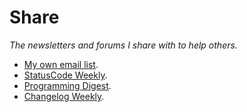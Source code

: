 # Share

_The newsletters and forums I share with to help others._

- [My own email list](mailto:trevordmiller@groups.io).
- [StatusCode Weekly](mailto:peter@webopsweekly.com).
- [Programming Digest](https://programmingdigest.net/submit).
- [Changelog Weekly](https://changelog.com/news/submit).
